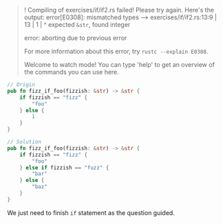 >! Compiling of exercises/if/if2.rs failed! Please try again. Here's the output:
>error[E0308]: mismatched types
>  --> exercises/if/if2.rs:13:9
>   |
>13 |         1
>   |         ^ expected `&str`, found integer
>
>error: aborting due to previous error
>
>For more information about this error, try `rustc --explain E0308`.
>
>Welcome to watch mode! You can type 'help' to get an overview of the commands you can use here.

```rust
// Origin
pub fn fizz_if_foo(fizzish: &str) -> &str {
    if fizzish == "fizz" {
        "foo"
    } else {
        1
    }
}
```

```rust
// Solution
pub fn fizz_if_foo(fizzish: &str) -> &str {
    if fizzish == "fizz" {
        "foo"
    } else if fizzish == "fuzz" {
        "bar"
    } else {
        "baz"
    }
}
```

We just need to finish `if` statement as the question guided. 